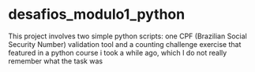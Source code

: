 # desafios_modulo1_python
This project involves two simple python scripts: one CPF (Brazilian Social Security Number) validation tool and a counting challenge exercise that featured in a python course i took a while ago, which I do not really remember what the task was
